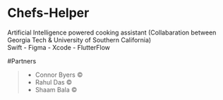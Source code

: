 # Chefs-Helper
Artificial Intelligence powered cooking assistant (Collabaration between Georgia Tech &amp; University of Southern California)<br>
Swift - Figma - Xcode - FlutterFlow

#Partners
> - Connor Byers © <br>
> - Rahul Das © <br>
> - Shaam Bala ©
